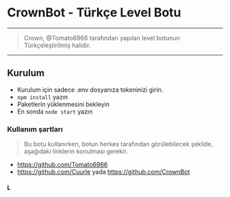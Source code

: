 # CrownBot - Türkçe Level Botu
---------------------------

> Crown, @Tomato6966 tarafından yapılan level botunun Türkçeleştirilmiş halidir.

---------------------------

## Kurulum

* Kurulum için sadece .env dosyanıza tokeninizi girin.
* `npm install` yazın
* Paketlerin yüklenmesini bekleyin
* En sonda `node start` yazın

### Kullanım şartları

> Bu botu kullanırken, botun herkes tarafından görülebilecek şekilde, aşağıdaki linklerin konulması gerekir.

- https://github.com/Tomato6966
- https://github.com/Cuurle yada https://github.com/CrownBot

#### L